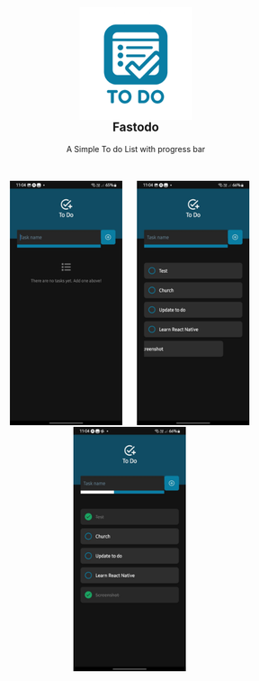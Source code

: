 <div align="center" style="margin-bottom: 48px;">
  <img src="./assets/images/fastodo.png" style="margin-bottom: -32px;"width="200" alt="Fastodo App Icon">
  <h2>Fastodo</h2>
  <p>A Simple To do List with progress bar</p>
</div>

<p align="center">
  <img src="./assets/images/screenshots/screen0.jpg" width="200" style="margin-right: 22px;" alt="Fastodo App Screenshot start">
  <img src="./assets/images/screenshots/screen1.jpg" width="200" style="margin-right: 22px;"alt="Fastodo App Screenshot with tasks and progress bar">
  <img src="./assets/images/screenshots/screen2.jpg" width="200" style="margin-right: 22px;" alt="Fastodo App Screenshot with deleting task">
</p>
